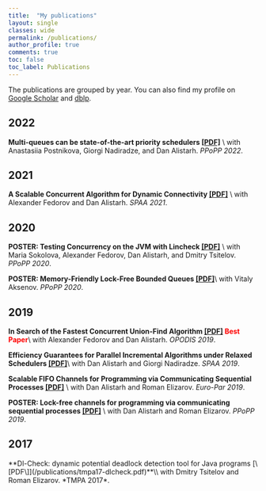 ```yaml
---
title:  "My publications"
layout: single
classes: wide
permalink: /publications/
author_profile: true
comments: true
toc: false
toc_label: Publications
---
```


The publications are grouped by year. You can also find my profile on [Google Scholar](https://scholar.google.com/citations?user=6ehffhoAAAAJ&hl=en) and [dblp](https://dblp.org/pid/235/2563.html).


## 2022

**Multi-queues can be state-of-the-art priority schedulers [\[PDF\]](/publications/ppopp22-smq.pdf)** <a id="ppopp22-smq"/>\\
with Anastasiia Postnikova, Giorgi Nadiradze, and Dan Alistarh. *PPoPP 2022*.

## 2021

**A Scalable Concurrent Algorithm for Dynamic Connectivity [\[PDF\]](/publications/spaa21-dynamic-connectivity.pdf)** <a id="spaa21-dynamic-connectivity"/>\\
with Alexander Fedorov and Dan Alistarh. *SPAA 2021*.


## 2020

**POSTER: Testing Concurrency on the JVM with Lincheck [\[PDF\]](/publications/ppopp20-lincheck.pdf)** <a id="ppopp20-lincheck"/>\\
with Maria Sokolova, Alexander Fedorov, Dan Alistarh, and Dmitry Tsitelov. *PPoPP 2020*.

**POSTER: Memory-Friendly Lock-Free Bounded Queues [\[PDF\]](/publications/ppopp20-queues.pdf)**\\
with Vitaly Aksenov. *PPoPP 2020*.


## 2019

**In Search of the Fastest Concurrent Union-Find Algorithm [\[PDF\]](/publications/opodis19-dsu.pdf) <span style="color: red">Best Paper</span>**\\
with Alexander Fedorov and Dan Alistarh. *OPODIS 2019*.

**Efficiency Guarantees for Parallel Incremental Algorithms under Relaxed Schedulers [\[PDF\]](/publications/spaa19-relaxed-schedulers.pdf)**\\
with Dan Alistarh and Giorgi Nadiradze. *SPAA 2019*.

**Scalable FIFO Channels for Programming via Communicating Sequential Processes [\[PDF\]](/publications/europar19-channels.pdf)** <a id="europar19-channels"/>\\
with Dan Alistarh and Roman Elizarov. *Euro-Par 2019*.

**POSTER: Lock-free channels for programming via communicating sequential processes [\[PDF\]](/publications/ppopp19-channels.pdf)** <a id="ppopp19-channels"/>\\
with Dan Alistarh and Roman Elizarov. *PPoPP 2019*.


## 2017

<a id="dl_check_17"/>
**Dl-Check: dynamic potential deadlock detection tool for Java programs [\[PDF\]](/publications/tmpa17-dlcheck.pdf)**\\
with Dmitry Tsitelov and Roman Elizarov. *TMPA 2017*.
